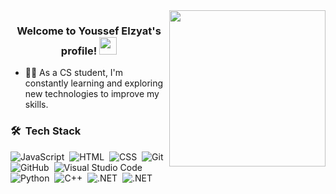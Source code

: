 
<img width="250" align="right" src="https://media2.giphy.com/media/v1.Y2lkPTc5MGI3NjExbXdiaDZieGY0c28zdWg2d3p3bTY2anc0YXkzem5zM2ZuN3d5bmNsMiZlcD12MV9pbnRlcm5hbF9naWZfYnlfaWQmY3Q9Zw/137EaR4vAOCn1S/giphy.gif">

<h3 align="center">
  Welcome to Youssef Elzyat's profile!
  <img src="https://media.giphy.com/media/hvRJCLFzcasrR4ia7z/giphy.gif" width="28">
  </h3>

<!-- Typing SVG by DenverCoder1 - https://github.com/DenverCoder1/readme-typing-svg -->


- 👨‍💻 As a CS student, I'm constantly learning and exploring new technologies to improve my skills.

<!-- ### Connect with Me :

<a href="www.linkedin.com/in/youssef-meligy/" target="_blank"><img src="https://content.linkedin.com/content/dam/me/business/en-us/amp/brand-site/v2/bg/LI-Logo.svg.original.svg"/></a>
-->
### 🛠 &nbsp;Tech Stack
![JavaScript](https://img.shields.io/badge/-JavaScript-05122A?style=flat&logo=javascript)&nbsp;
![HTML](https://img.shields.io/badge/-HTML-05122A?style=flat&logo=HTML5)&nbsp;
![CSS](https://img.shields.io/badge/-CSS-05122A?style=flat&logo=CSS3&logoColor=1572B6)&nbsp;
![Git](https://img.shields.io/badge/-Git-05122A?style=flat&logo=git)&nbsp;
![GitHub](https://img.shields.io/badge/-GitHub-05122A?style=flat&logo=github)&nbsp;
![Visual Studio Code](https://img.shields.io/badge/-Visual%20Studio%20Code-05122A?style=flat&logo=visual-studio-code&logoColor=007ACC)&nbsp;
![Python](https://img.shields.io/badge/-Python%20-05122A?style=flat&logo=python)&nbsp;
![C++](https://img.shields.io/badge/C%2B%2B-Z?logo=c%2B%2B)&nbsp;
![.NET](https://img.shields.io/badge/-dotnet-05122A?style=flat&logo=dotnet)&nbsp;
![.NET](https://img.shields.io/badge/-dotnet-05122A?style=flat&logo=flutter)&nbsp;




